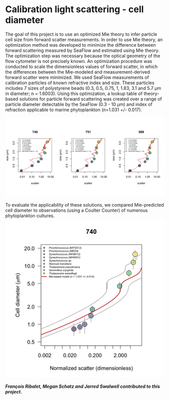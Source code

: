 # Calibration light scattering - cell diameter
The goal of this project is to use an optimized Mie theory to infer particle cell size from forward scatter measurements. In order to use Mie theory, an optimization method was developed to minimize the difference between forward scattering measured by SeaFlow and estimated using Mie theory. The optimization step was necessary because the optical geometry of the flow cytometer is not precisely known. An optimization procedure was conducted to scale the dimensionless values of forward scatter, in which the differences between the Mie-modeled and measurement-derived forward scatter were minimized. We used SeaFlow measurements of calibration particles of known refractive index and size. These particles includes 7 sizes of polystyrene beads (0.3, 0.5, 0.75, 1, 1.83, 3.1 and 5.7 µm in diameter; n = 1.6003). Using this optimization, a lookup table of theory-based solutions for particle forward scattering was created over a range of particle diameter detectable by the SeaFlow (0.3 - 10 µm) and index of refraction applicable to marine phytoplankton (n=1.031 +/- 0.017).

![alt text](Mie-beads-scatter.png "SeaFlow forward scatter measurements compared to optimized Mie theory")

To evaluate the applicability of these solutions, we compared Mie-predicted cell diameter to observations (using a Coulter Counter) of numerous phytoplankton cultures.
![alt text](Size-scatter.png "Mie-predicted cell diameter compared to observations (using Coulter Counter)")

***François Ribalet, Megan Schatz and Jarred Swalwell contributed to this project.***
